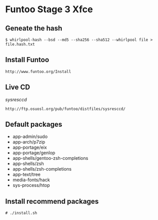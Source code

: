 # Funtoo Stage 3 Xfce


## Geneate the hash

`$ whirlpool-hash --bsd --md5 --sha256 --sha512 --whirlpool file > file.hash.txt`


## Install Funtoo

`http://www.funtoo.org/Install`

## Live CD

*sysresccd*

`http://ftp.osuosl.org/pub/funtoo/distfiles/sysresccd/`


## Default packages

* app-admin/sudo
* app-arch/p7zip
* app-portage/eix
* app-portage/genlop
* app-shells/gentoo-zsh-completions
* app-shells/zsh
* app-shells/zsh-completions
* app-text/tree
* media-fonts/hack
* sys-process/htop


## Install recommend packages

`# ./install.sh`
